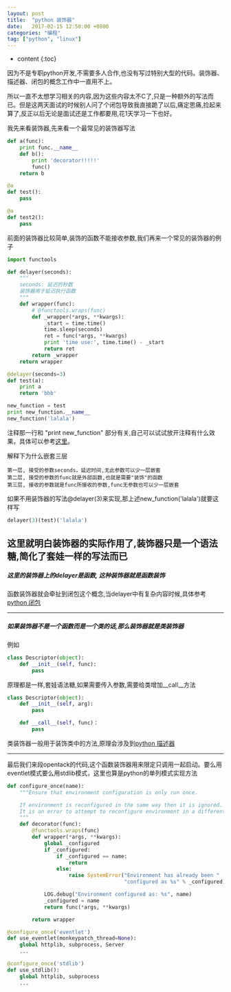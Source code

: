 ```yaml
---
layout: post
title:  "python 装饰器"
date:   2017-02-15 12:50:00 +0800
categories: "编程"
tag: ["python", "linux"]
---
```


* content
{:toc}


因为不是专职python开发,不需要多人合作,也没有写过特别大型的代码。装饰器、描述器、闭包的概念工作中一直用不上。

所以一直不太想学习相关的内容,因为这些内容太不C了,只是一种额外的写法而已。但是这两天面试的时候别人问了个闭包导致我直接跪了以后,痛定思痛,捡起来算了,反正以后无论是面试还是工作都要用,花1天学习一下也好。

我先来看装饰器,先来看一个最常见的装饰器写法

```python
def a(func):
    print func.__name__
    def b():
        print 'decorator!!!!!'
        func()
    return b

@a
def test():
    pass

@a
def test2():
    pass
```

前面的装饰器比较简单,装饰的函数不能接收参数,我们再来一个常见的装饰器的例子

```python
import functools

def delayer(seconds):
    """
    seconds: 延迟的秒数
    装饰器用于延迟执行函数
    """
    def wrapper(func):
        # @functools.wraps(func)
        def _wrapper(*args, **kwargs):
            _start = time.time()
            time.sleep(seconds)
            ret = func(*args, **kwargs)
            print 'time use:', time.time() - _start
            return ret
        return _wrapper
    return wrapper

@delayer(seconds=3)
def test(a):
    print a
    return 'bbb'

new_function = test
print new_function.__name__
new_function('lalala')
```

注释那一行和 "print new_function" 部分有关,自己可以试试放开注释有什么效果，具体可以参考[这里](http://www.liaoxuefeng.com/wiki/001374738125095c955c1e6d8bb493182103fac9270762a000/001386819879946007bbf6ad052463ab18034f0254bf355000)。

解释下为什么嵌套三层

    第一层, 接受的参数seconds，延迟时间,无此参数可以少一层嵌套
    第二层, 接受的参数的func就是外部函数,也就是需要"装饰"的函数
    第三层, 接收的参数就是func所接收的参数,func无参数也可以少一层嵌套

如果不用装饰器的写法@delayer(3)来实现,那上述new_function('lalala')就要这样写

```python
delayer(3)(test)('lalala')
```

## 这里就明白装饰器的实际作用了,装饰器只是一个语法糖,简化了套娃一样的写法而已

##### 这里的装饰器上的delayer是函数, 这种装饰器就是函数装饰

函数装饰器就会牵扯到闭包这个概念,当delayer中有复杂内容时候,具体参考[python 闭包](http://www.lolizeppelin.com/2017/02/15/python-closure/)

---

##### 如果装饰器不是一个函数而是一个类的话,那么装饰器就是类装饰器

例如

```python
class Descriptor(object):
    def __init__(self, func):
        pass

```

原理都是一样,套娃语法糖,如果需要传入参数,需要给类增加__call__方法

```python
class Descriptor(object):
    def __init__(self, arg):
        pass

    def __call__(self, func)：
        pass

```


类装饰器一般用于装饰类中的方法,原理会涉及到[python 描述器](http://www.lolizeppelin.com/2017/02/15/python-descriptor/)

---

最后我们来段opentack的代码,这个函数装饰器用来限定只调用一起启动。要么用eventlet模式要么用stdlib模式，这里也算是python的单列模式实现方法

```python
def configure_once(name):
    """Ensure that environment configuration is only run once.

    If environment is reconfigured in the same way then it is ignored.
    It is an error to attempt to reconfigure environment in a different way.
    """
    def decorator(func):
        @functools.wraps(func)
        def wrapper(*args, **kwargs):
            global _configured
            if _configured:
                if _configured == name:
                    return
                else:
                    raise SystemError("Environment has already been "
                                      "configured as %s" % _configured)

            LOG.debug("Environment configured as: %s", name)
            _configured = name
            return func(*args, **kwargs)

        return wrapper

@configure_once('eventlet')
def use_eventlet(monkeypatch_thread=None):
    global httplib, subprocess, Server
    ...

@configure_once('stdlib')
def use_stdlib():
    global httplib, subprocess
    ...
```
